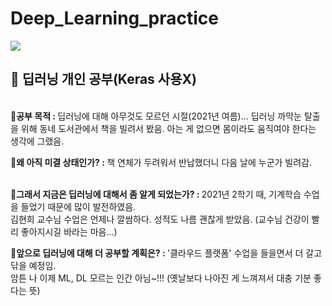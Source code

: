 # Deep_Learning_practice
<img src="https://img.shields.io/badge/Python-3766AB?style=flat-square&logo=Python&logoColor=white"/></a> 
<h2><strong>📗 딥러닝 개인 공부(Keras 사용X)</strong></h2>
</br>
🔸<strong>공부 목적 : </strong>  
딥러닝에 대해 아무것도 모르던 시절(2021년 여름)...
딥러닝 까막눈 탈출을 위해 동네 도서관에서 책을 빌려서 봤음.   
아는 게 없으면 몸이라도 움직여야 한다는 생각에 그랬음.      
</br>
     
🔸<strong>왜 아직 미결 상태인가? : </strong>
책 연체가 두려워서 반납했더니 다음 날에 누군가 빌려감.      
</br>
     
🔸<strong>그래서 지금은 딥러닝에 대해서 좀 알게 되었는가? : </strong>
2021년 2학기 때, 기계학습 수업을 들었기 때문에 많이 발전하였음.     
김현희 교수님 수업은 언제나 깔쌈하다. 성적도 나름 괜찮게 받았음.
(교수님 건강이 빨리 좋아지시길 바라는 마음...)
</br>
      
🔸<strong>앞으로 딥러닝에 대해 더 공부할 계획은? : </strong>
'클라우드 플랫폼' 수업을 들을면서 더 갈고 닦을 예정임.     
암튼 나 이제 ML, DL 모르는 인간 아님~!!! (옛날보다 나아진 게 느껴져서 대충 기분 좋다는 뜻)     
